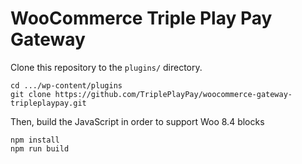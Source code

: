 # WooCommerce Triple Play Pay Gateway
Clone this repository to the `plugins/` directory.
```
cd .../wp-content/plugins
git clone https://github.com/TriplePlayPay/woocommerce-gateway-tripleplaypay.git
```
Then, build the JavaScript in order to support Woo 8.4 blocks
```
npm install
npm run build
```